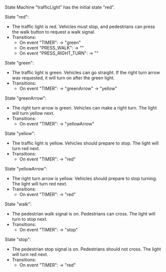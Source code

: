 State Machine "trafficLight" has the initial state "red".

State "red":
  - The traffic light is red. Vehicles must stop, and pedestrians can press the walk button to request a walk signal.
  - Transitions:
    - On event "TIMER":
        → "green" 
    - On event "PRESS_WALK":
        → "" 
    - On event "PRESS_RIGHT_TURN":
        → "" 

State "green":
  - The traffic light is green. Vehicles can go straight. If the right turn arrow was requested, it will turn on after the green light.
  - Transitions:
    - On event "TIMER":
          → "greenArrow" 
          → "yellow" 

State "greenArrow":
  - The right turn arrow is green. Vehicles can make a right turn. The light will turn yellow next.
  - Transitions:
    - On event "TIMER":
        → "yellowArrow" 

State "yellow":
  - The traffic light is yellow. Vehicles should prepare to stop. The light will turn red next.
  - Transitions:
    - On event "TIMER":
        → "red" 

State "yellowArrow":
  - The right turn arrow is yellow. Vehicles should prepare to stop turning. The light will turn red next.
  - Transitions:
    - On event "TIMER":
        → "red" 

State "walk":
  - The pedestrian walk signal is on. Pedestrians can cross. The light will turn to stop next.
  - Transitions:
    - On event "TIMER":
        → "stop" 

State "stop":
  - The pedestrian stop signal is on. Pedestrians should not cross. The light will turn red next.
  - Transitions:
    - On event "TIMER":
        → "red" 


